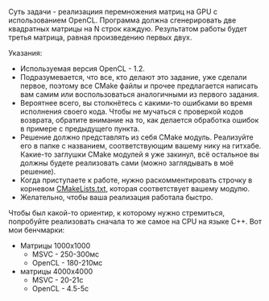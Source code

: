 Суть задачи - реализациия перемножения матриц на GPU с использованием OpenCL. Программа должна сгенерировать две квадратных матрицы на N строк каждую. Результатом работы будет третья матрица, равная произведению первых двух.

Указания:
- Используемая версия OpenCL - 1.2.
- Подразумевается, что все, кто делают это задание, уже сделали первое, поэтому все CMake файлы и прочее предлагается написать вам самим или воспользоваться аналогичными из первого задания.
- Вероятнее всего, вы столкнётесь с какими-то ошибками во время исполнения своего кода. Чтобы не мучаться с проверкой кодов возврата, обратите внимание на то, как делается обработка ошибок в примере с предыдущего пункта.
- Решение должно представлять из себя CMake модуль. Реализуйте его в папке с названием, соответствующим вашему нику на гитхабе. Какие-то заглушки CMake модулей я уже закинул, всё остальное вы должны будете реализовать сами (можно заглядывать в моё решение).
- Когда приступаете к работе, нужно раскомментировать строчку в корневом [CMakeLists.txt](https://github.com/ignorer/snn1337/blob/opencl-task2/Development/education/task2/CMakeLists.txt), которая соответствует вашему модулю.
- Желательно, чтобы ваша реализация работала быстро.

Чтобы был какой-то ориентир, к которому нужно стремиться, попробуйте реализовать сначала то же самое на CPU на языке C++.
Вот мои бенчмарки:
- Матрицы 1000x1000 
    - MSVC - 250-300мс
    - OpenCL - 180-210мс
- матрицы 4000x4000 
    - MSVC - 20-21с
    - OpenCL - 4.5-5c
